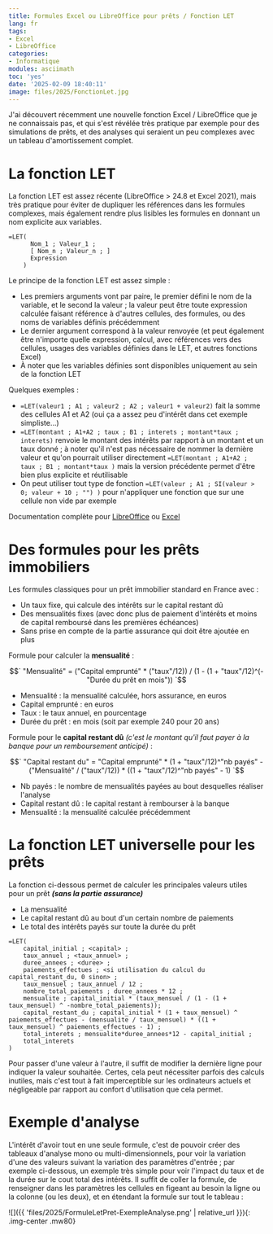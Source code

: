 ```yaml
---
title: Formules Excel ou LibreOffice pour prêts / Fonction LET
lang: fr
tags:
- Excel
- LibreOffice
categories:
- Informatique
modules: asciimath
toc: 'yes'
date: '2025-02-09 18:40:11'
image: files/2025/FonctionLet.jpg
---
```


J'ai découvert récemment une nouvelle fonction Excel / LibreOffice que je ne connaissais pas, et qui s'est révélée très pratique par exemple pour des simulations de prêts, et des analyses qui seraient un peu complexes avec un tableau d'amortissement complet.

# La fonction LET
La fonction LET est assez récente (LibreOffice > 24.8 et Excel 2021), mais très pratique pour éviter de dupliquer les références dans les formules complexes, mais également rendre plus lisibles les formules en donnant un nom explicite aux variables.

```Excel
=LET(
      Nom_1 ; Valeur_1 ;
      [ Nom_n ; Valeur_n ; ]
      Expression
    )
```

Le principe de la fonction LET  est assez simple :
 - Les premiers arguments vont par paire, le premier défini le nom de la variable, et le second la valeur ; la valeur peut être toute expression calculée faisant référence à d'autres cellules, des formules, ou des noms de variables définis précédemment
 - Le dernier argument correspond à la valeur renvoyée (et peut également être n'importe quelle expression, calcul, avec références vers des cellules, usages des variables définies dans le LET, et autres fonctions Excel)
 - À noter que les variables définies sont disponibles uniquement au sein de la fonction LET

Quelques exemples :
 - `=LET(valeur1 ; A1 ; valeur2 ; A2 ; valeur1 + valeur2)` fait la somme des cellules A1 et A2 (oui ça a assez peu d'intérêt dans cet exemple simpliste...)
 - `=LET(montant ; A1+A2 ; taux ; B1 ; interets ; montant*taux ; interets)` renvoie le montant des intérêts par rapport à un montant et un taux donné ; à noter qu'il n'est pas nécessaire de nommer la dernière valeur et qu'on pourrait utiliser directement `=LET(montant ; A1+A2 ; taux ; B1 ; montant*taux )` mais la version précédente permet d'être bien plus explicite et réutilisable
- On peut utiliser tout type de fonction `=LET(valeur ; A1 ; SI(valeur > 0; valeur + 10 ; "") )` pour n'appliquer une fonction que sur une cellule non vide par exemple

Documentation complète pour [LibreOffice](https://help.libreoffice.org/latest/fr/text/scalc/01/func_let.html?DbPAR=CALC) ou [Excel](https://support.microsoft.com/fr-fr/office/fonction-let-34842dd8-b92b-4d3f-b325-b8b8f9908999)



# Des formules pour les prêts immobiliers

Les formules classiques pour un prêt immobilier standard en France avec :
- Un taux fixe, qui calcule des intérêts sur le capital restant dû
- Des mensualités fixes (avec donc plus de paiement d'intérêts et moins de capital remboursé dans les premières échéances)
- Sans prise en compte de la partie assurance qui doit être ajoutée en plus

Formule pour calculer la **mensualité** :

$$`  "Mensualité" = ("Capital emprunté" * ("taux"/12)) / (1 - (1 + "taux"/12)^(-"Durée du prêt en mois"))  `$$
- Mensualité : la mensualité calculée, hors assurance, en euros
- Capital emprunté : en euros
- Taux : le taux annuel, en pourcentage
- Durée du prêt : en mois (soit par exemple 240 pour 20 ans)

Formule pour le **capital restant dû** *(c'est le montant qu'il faut payer à la banque pour un remboursement anticipé)* :

$$` "Capital restant du" = "Capital emprunté" * (1 + "taux"/12)^"nb payés" - ("Mensualité" / ("taux"/12)) * ((1 + "taux"/12)^"nb payés" - 1) `$$
- Nb payés : le nombre de mensualités payées au bout desquelles réaliser l'analyse
- Capital restant dû : le capital restant à rembourser à la banque
- Mensualité : la mensualité calculée précédemment


# La fonction LET universelle pour les prêts

La fonction ci-dessous permet de calculer les principales valeurs utiles pour un prêt ***(sans la partie assurance)***
- La mensualité
- Le capital restant dû au bout d'un certain nombre de paiements
- Le total des intérêts payés sur toute la durée du prêt

```
=LET(     
	capital_initial ; <capital> ;     
	taux_annuel ; <taux_annuel> ;    
	duree_annees ; <duree> ;     
	paiements_effectues ; <si utilisation du calcul du capital_restant_du, 0 sinon> ;     
	taux_mensuel ; taux_annuel / 12 ;     
	nombre_total_paiements ; duree_annees * 12 ;     
	mensualite ; capital_initial * (taux_mensuel / (1 - (1 + taux_mensuel) ^ -nombre_total_paiements));     
	capital_restant_du ; capital_initial * (1 + taux_mensuel) ^ paiements_effectues - (mensualite / taux_mensuel) * ((1 + taux_mensuel) ^ paiements_effectues - 1) ;     
	total_interets ; mensualite*duree_annees*12 - capital_initial ; 
	total_interets 
)
``` 
Pour passer d'une valeur à l'autre, il suffit de modifier la dernière ligne pour indiquer la valeur souhaitée. Certes, cela peut nécessiter parfois des calculs inutiles,  mais c'est tout à fait imperceptible sur les ordinateurs actuels et négligeable par rapport au confort d'utilisation que cela permet.



# Exemple d'analyse

L'intérêt d'avoir tout en une seule formule, c'est de pouvoir créer des tableaux d'analyse mono ou multi-dimensionnels, pour voir la variation d'une des valeurs suivant la variation des paramètres d'entrée ; par exemple ci-dessous, un exemple très simple pour voir l'impact du taux et de la durée sur le cout total des intérêts. Il suffit de coller la formule, de renseigner dans les paramètres les cellules en figeant au besoin la ligne ou la colonne (ou les deux), et en étendant la formule sur tout le tableau :

![]({{ 'files/2025/FormuleLetPret-ExempleAnalyse.png' | relative_url }}){: .img-center .mw80}
